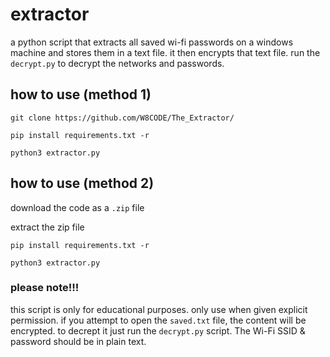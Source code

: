 # extractor
a python script that extracts all saved wi-fi passwords on a windows machine and stores them in a text file. it then encrypts that text file. run the ```decrypt.py``` to decrypt the networks and passwords. 

## how to use (method 1)

```git clone https://github.com/W8CODE/The_Extractor/```

```pip install requirements.txt -r```

```python3 extractor.py```


## how to use (method 2)

download the code as a ```.zip``` file

extract the zip file

```pip install requirements.txt -r```

```python3 extractor.py```


### please note!!!

this script is only for educational purposes. only use when given explicit permission.
if you attempt to open the ```saved.txt``` file, the content will be encrypted. to decrept it just run the ```decrypt.py``` script.
The Wi-Fi SSID & password should be in plain text.
